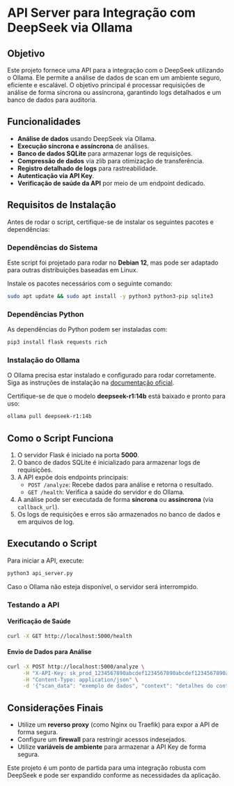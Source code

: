 # API Server para Integração com DeepSeek via Ollama

## Objetivo
Este projeto fornece uma API para a integração com o DeepSeek utilizando o Ollama. Ele permite a análise de dados de scan em um ambiente seguro, eficiente e escalável. O objetivo principal é processar requisições de análise de forma síncrona ou assíncrona, garantindo logs detalhados e um banco de dados para auditoria.

## Funcionalidades
- **Análise de dados** usando DeepSeek via Ollama.
- **Execução síncrona e assíncrona** de análises.
- **Banco de dados SQLite** para armazenar logs de requisições.
- **Compressão de dados** via zlib para otimização de transferência.
- **Registro detalhado de logs** para rastreabilidade.
- **Autenticação via API Key**.
- **Verificação de saúde da API** por meio de um endpoint dedicado.

## Requisitos de Instalação
Antes de rodar o script, certifique-se de instalar os seguintes pacotes e dependências:

### Dependências do Sistema

Este script foi projetado para rodar no **Debian 12**, mas pode ser adaptado para outras distribuições baseadas em Linux.

Instale os pacotes necessários com o seguinte comando:
```sh
sudo apt update && sudo apt install -y python3 python3-pip sqlite3
```

### Dependências Python
As dependências do Python podem ser instaladas com:
```sh
pip3 install flask requests rich
```

### Instalação do Ollama
O Ollama precisa estar instalado e configurado para rodar corretamente. Siga as instruções de instalação na [documentação oficial](https://ollama.ai/).

Certifique-se de que o modelo **deepseek-r1:14b** está baixado e pronto para uso:
```sh
ollama pull deepseek-r1:14b
```

## Como o Script Funciona

1. O servidor Flask é iniciado na porta **5000**.
2. O banco de dados SQLite é inicializado para armazenar logs de requisições.
3. A API expõe dois endpoints principais:
   - `POST /analyze`: Recebe dados para análise e retorna o resultado.
   - `GET /health`: Verifica a saúde do servidor e do Ollama.
4. A análise pode ser executada de forma **síncrona** ou **assíncrona** (via `callback_url`).
5. Os logs de requisições e erros são armazenados no banco de dados e em arquivos de log.

## Executando o Script
Para iniciar a API, execute:
```sh
python3 api_server.py
```

Caso o Ollama não esteja disponível, o servidor será interrompido.

### Testando a API

#### Verificação de Saúde
```sh
curl -X GET http://localhost:5000/health
```

#### Envio de Dados para Análise
```sh
curl -X POST http://localhost:5000/analyze \
     -H "X-API-Key: sk_prod_1234567890abcdef1234567890abcdef1234567890abcdef1234567890abcdef" \
     -H "Content-Type: application/json" \
     -d '{"scan_data": "exemplo de dados", "context": "detalhes do contexto"}'
```

## Considerações Finais
- Utilize um **reverso proxy** (como Nginx ou Traefik) para expor a API de forma segura.
- Configure um **firewall** para restringir acessos indesejados.
- Utilize **variáveis de ambiente** para armazenar a API Key de forma segura.

Este projeto é um ponto de partida para uma integração robusta com DeepSeek e pode ser expandido conforme as necessidades da aplicação.